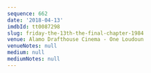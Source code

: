 ```yaml
---
sequence: 662
date: '2018-04-13'
imdbId: tt0087298
slug: friday-the-13th-the-final-chapter-1984
venue: Alamo Drafthouse Cinema - One Loudoun
venueNotes: null
medium: null
mediumNotes: null
---
```


